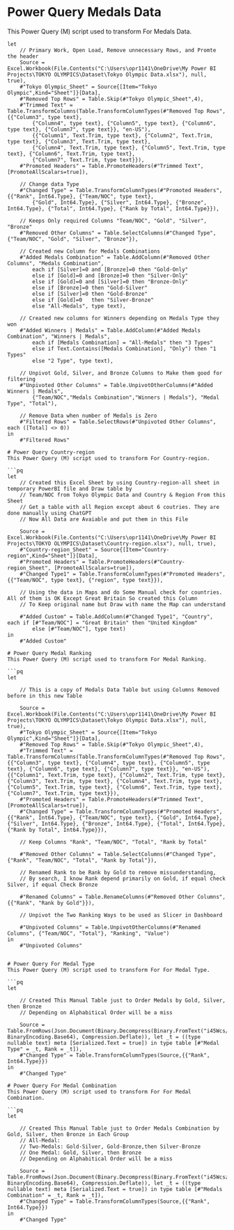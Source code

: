 # Power Query Medals Data
This Power Query (M) script used to transform For Medals Data.

```pq
let 
    // Primary Work, Open Load, Remove unnecessary Rows, and Promte the header
    Source = Excel.Workbook(File.Contents("C:\Users\opr1141\OneDrive\My Power BI Projects\TOKYO OLYMPICS\Dataset\Tokyo Olympic Data.xlsx"), null, true),
    #"Tokyo Olympic_Sheet" = Source{[Item="Tokyo Olympic",Kind="Sheet"]}[Data],
    #"Removed Top Rows" = Table.Skip(#"Tokyo Olympic_Sheet",4),
    #"Trimmed Text" = Table.TransformColumns(Table.TransformColumnTypes(#"Removed Top Rows", {{"Column3", type text}, 
        {"Column4", type text}, {"Column5", type text}, {"Column6", type text}, {"Column7", type text}}, "en-US"),
        {{"Column1", Text.Trim, type text}, {"Column2", Text.Trim, type text}, {"Column3", Text.Trim, type text}, 
        {"Column4", Text.Trim, type text}, {"Column5", Text.Trim, type text}, {"Column6", Text.Trim, type text}, 
        {"Column7", Text.Trim, type text}}),
    #"Promoted Headers" = Table.PromoteHeaders(#"Trimmed Text", [PromoteAllScalars=true]),
    
    // Change data Type 
    #"Changed Type" = Table.TransformColumnTypes(#"Promoted Headers",{{"Rank", Int64.Type}, {"Team/NOC", type text}, 
        {"Gold", Int64.Type}, {"Silver", Int64.Type}, {"Bronze", Int64.Type}, {"Total", Int64.Type}, {"Rank by Total", Int64.Type}}),
    
    // Keeps Only required Columns "Team/NOC", "Gold", "Silver", "Bronze"
    #"Removed Other Columns" = Table.SelectColumns(#"Changed Type",{"Team/NOC", "Gold", "Silver", "Bronze"}),
    
    // Created new Column for Medals Combinations
    #"Added Medals Combination" = Table.AddColumn(#"Removed Other Columns", "Medals Combination", 
        each if [Silver]=0 and [Bronze]=0 then "Gold-Only"
        else if [Gold]=0 and [Bronze]=0 then "Silver-Only"
        else if [Gold]=0 and [Silver]=0 then "Bronze-Only"
        else if [Bronze]=0 then "Gold-Silver"
        else if [Silver]=0 then "Gold-Bronze"
        else if [Gold]=0   then "Silver-Bronze"
        else "All-Medals", type text),
    
    // Created new columns for Winners depending on Medals Type they won
    #"Added Winners | Medals" = Table.AddColumn(#"Added Medals Combination", "Winners | Medals", 
        each if [Medals Combination] = "All-Medals" then "3 Types" 
        else if Text.Contains([Medals Combination], "Only") then "1 Types" 
        else "2 Type", type text),
    
    // Unpivot Gold, Silver, and Bronze Columns to Make them good for filtering
    #"Unpivoted Other Columns" = Table.UnpivotOtherColumns(#"Added Winners | Medals", 
        {"Team/NOC","Medals Combination","Winners | Medals"}, "Medal Type", "Total"),
    
    // Remove Data when number of Medals is Zero
    #"Filtered Rows" = Table.SelectRows(#"Unpivoted Other Columns", each ([Total] <> 0))
in
    #"Filtered Rows"

# Power Query Country-region
This Power Query (M) script used to transform For Country-region.

```pq
let
    // Created this Excel Sheet by using Country-region-all sheet in temporary PowerBI file and Draw table by 
    // Team/NOC from Tokyo Olympic Data and Country & Region From this Sheet
    // Get a table with all Region except about 6 coutries. They are done manually using ChatGPT
    // Now All Data are Avaiable and put them in this File

    Source = Excel.Workbook(File.Contents("C:\Users\opr1141\OneDrive\My Power BI Projects\TOKYO OLYMPICS\Dataset\Country-region.xlsx"), null, true),
    #"Country-region_Sheet" = Source{[Item="Country-region",Kind="Sheet"]}[Data],
    #"Promoted Headers" = Table.PromoteHeaders(#"Country-region_Sheet", [PromoteAllScalars=true]),
    #"Changed Type1" = Table.TransformColumnTypes(#"Promoted Headers",{{"Team/NOC", type text}, {"region", type text}}),

    // Using the data in Maps and do Some Manual check for countries. All of them is OK Except Great Britain So created this Column
    // To Keep original name but Draw with name the Map can understand
    
    #"Added Custom" = Table.AddColumn(#"Changed Type1", "Country", each if [#"Team/NOC"] = "Great Britain" then "United Kingdom" 
        else [#"Team/NOC"], type text)
in
    #"Added Custom"

# Power Query Medal Ranking
This Power Query (M) script used to transform For Medal Ranking.

```pq
let
    
    // This is a copy of Medals Data Table but using Columns Removed before in this new Table

    Source = Excel.Workbook(File.Contents("C:\Users\opr1141\OneDrive\My Power BI Projects\TOKYO OLYMPICS\Dataset\Tokyo Olympic Data.xlsx"), null, true),
    #"Tokyo Olympic_Sheet" = Source{[Item="Tokyo Olympic",Kind="Sheet"]}[Data],
    #"Removed Top Rows" = Table.Skip(#"Tokyo Olympic_Sheet",4),
    #"Trimmed Text" = Table.TransformColumns(Table.TransformColumnTypes(#"Removed Top Rows", {{"Column3", type text}, {"Column4", type text}, {"Column5", type text}, {"Column6", type text}, {"Column7", type text}}, "en-US"),{{"Column1", Text.Trim, type text}, {"Column2", Text.Trim, type text}, {"Column3", Text.Trim, type text}, {"Column4", Text.Trim, type text}, {"Column5", Text.Trim, type text}, {"Column6", Text.Trim, type text}, {"Column7", Text.Trim, type text}}),
    #"Promoted Headers" = Table.PromoteHeaders(#"Trimmed Text", [PromoteAllScalars=true]),
    #"Changed Type" = Table.TransformColumnTypes(#"Promoted Headers",{{"Rank", Int64.Type}, {"Team/NOC", type text}, {"Gold", Int64.Type}, {"Silver", Int64.Type}, {"Bronze", Int64.Type}, {"Total", Int64.Type}, {"Rank by Total", Int64.Type}}),
    
    // Keep Columns "Rank", "Team/NOC", "Total", "Rank by Total"

    #"Removed Other Columns" = Table.SelectColumns(#"Changed Type",{"Rank", "Team/NOC", "Total", "Rank by Total"}),

    // Renamed Rank to be Rank by Gold to remove missunderstanding,
    // By search, I know Rank depend primarily on Gold, if equal check Silver, if equal Check Bronze

    #"Renamed Columns" = Table.RenameColumns(#"Removed Other Columns",{{"Rank", "Rank by Gold"}}),

    // Unpivot the Two Ranking Ways to be used as Slicer in Dashboard
    
    #"Unpivoted Columns" = Table.UnpivotOtherColumns(#"Renamed Columns", {"Team/NOC", "Total"}, "Ranking", "Value")
in
    #"Unpivoted Columns"


# Power Query For Medal Type
This Power Query (M) script used to transform For For Medal Type.

```pq
let
    
    // Created This Manual Table just to Order Medals by Gold, Silver, then Bronze
    // Depending on Alphabitical Order will be a miss
    
    Source = Table.FromRows(Json.Document(Binary.Decompress(Binary.FromText("i45Wcs/PSVHSUTJUitWJVgrOzClLLQJyjcBcp6L8vKpUINdYKTYWAA==", BinaryEncoding.Base64), Compression.Deflate)), let _t = ((type nullable text) meta [Serialized.Text = true]) in type table [#"Medal Type" = _t, Rank = _t]),
    #"Changed Type" = Table.TransformColumnTypes(Source,{{"Rank", Int64.Type}})
in
    #"Changed Type"

# Power Query For Medal Combination
This Power Query (M) script used to transform For For Medal Combination.

```pq
let
    
    // Created This Manual Table just to Order Medals Combination by Gold, Silver, then Bronze in Each Group
    // All-Medal: 
    // Two-Medals: Gold-Silver, Gold-Bronze,then Silver-Bronze
    // One Medal: Gold, Silver, then Bronze
    // Depending on Alphabitical Order will be a miss

    Source = Table.FromRows(Json.Document(Binary.Decompress(Binary.FromText("i45WcszJ0fVNTUnMKVbSUTJUitWJVnLPz0nRDc7MKUstAooZIcScivLzqlKBYsZgMYgShKgJQqV/Xk4lUMQUWR1UzAwsBtEEEzNXio0FAA==", BinaryEncoding.Base64), Compression.Deflate)), let _t = ((type nullable text) meta [Serialized.Text = true]) in type table [#"Medals Combination" = _t, Rank = _t]),
    #"Changed Type" = Table.TransformColumnTypes(Source,{{"Rank", Int64.Type}})
in
    #"Changed Type"
